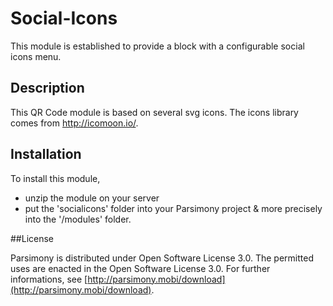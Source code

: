 Social-Icons
============

This module is established to provide a block with a configurable social icons menu.


## Description

This QR Code module is based on several svg icons. The icons library comes from http://icomoon.io/.


## Installation

To install this module, 
* unzip the module on your server
* put the 'socialicons' folder into your Parsimony project & more precisely into the '/modules' folder.


##License

Parsimony is distributed under Open Software License 3.0. The permitted uses are enacted in the Open Software License 3.0.
For further informations, see [http://parsimony.mobi/download](http://parsimony.mobi/download).
